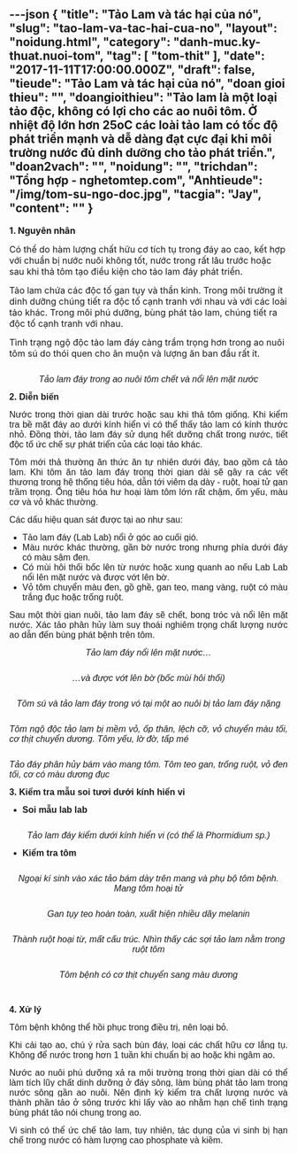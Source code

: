 ---json
{
    "title": "Tảo Lam và tác hại của nó",
    "slug": "tao-lam-va-tac-hai-cua-no",
    "layout": "noidung.html",
    "category": "danh-muc.ky-thuat.nuoi-tom",
    "tag": [
        "tom-thit"
    ],
    "date": "2017-11-11T17:00:00.000Z",
    "draft": false,
    "tieude": "Tảo Lam và tác hại của nó",
    "doan gioi thieu": "",
    "doangioithieu": "Tảo lam là một loại tảo độc, không có lợi cho các ao nuôi tôm. Ở nhiệt độ lớn hơn 25oC các loài tảo lam có tốc độ phát triển mạnh và dễ dàng đạt cực đại khi môi trường nước đủ dinh dưỡng cho tảo phát triển.",
    "doan2vach": "",
    "noidung": "",
    "trichdan": "Tổng hợp - nghetomtep.com",
    "Anhtieude": "/img/tom-su-ngo-doc.jpg",
    "tacgia": "Jay",
    "__content__": ""
}
---
<p><span style="font-size:16px"><strong>1. Nguy&ecirc;n nh&acirc;n</strong></span></p>

<p><span style="font-size:16px">C&oacute; thể do h&agrave;m lượng chất hữu cơ t&iacute;ch tụ trong đ&aacute;y ao cao, kết hợp với chuẩn bị nước nu&ocirc;i kh&ocirc;ng tốt, nước trong rất l&acirc;u trước hoặc sau khi thả t&ocirc;m tạo điều kiện cho tảo lam đ&aacute;y ph&aacute;t triển.</span></p>

<p><span style="font-size:16px">Tảo lam chứa c&aacute;c độc tố gan tụy v&agrave; thần kinh. Trong m&ocirc;i trường &iacute;t dinh dưỡng ch&uacute;ng tiết ra độc tố cạnh tranh với nhau v&agrave; với c&aacute;c lo&agrave;i tảo kh&aacute;c. Trong m&ocirc;i ph&uacute; dưỡng, b&ugrave;ng ph&aacute;t tảo lam, ch&uacute;ng tiết ra độc tố cạnh tranh với nhau.</span></p>

<p><span style="font-size:16px">T&igrave;nh trạng ngộ độc tảo lam đ&aacute;y c&agrave;ng trầm trọng hơn trong ao nu&ocirc;i t&ocirc;m s&uacute; do th&oacute;i quen cho ăn muộn v&agrave; lượng ăn ban đầu rất &iacute;t.</span></p>

<p style="text-align:justify"><span style="font-size:16px"><img alt="" src="/img/tao-day.jpg" /></span></p>

<p style="text-align:center"><span style="font-size:16px"><span style="background-color:white"><em><span style="font-family:&quot;Arial&quot;,&quot;sans-serif&quot;">Tảo lam đ&aacute;y trong ao nu&ocirc;i t&ocirc;m chết v&agrave; nổi l&ecirc;n mặt nước</span></em></span></span></p>

<p style="text-align:justify"><span style="font-size:16px"><span style="background-color:white"><strong><span style="font-family:&quot;Arial&quot;,&quot;sans-serif&quot;">2. Diễn biến</span></strong></span></span></p>

<p style="text-align:justify"><span style="font-size:16px"><span style="background-color:white"><span style="font-family:&quot;Arial&quot;,&quot;sans-serif&quot;">Nước trong thời gian d&agrave;i trước hoặc sau khi thả t&ocirc;m giống. Khi kiểm tra bề mặt đ&aacute;y ao dưới k&iacute;nh hiển vi c&oacute; thể thấy tảo lam c&oacute; k&iacute;nh thước nhỏ. Đồng thời, tảo lam đ&aacute;y sử dụng hết dưỡng chất trong nước, tiết độc tố ức chế sự ph&aacute;t triển của c&aacute;c loại tảo kh&aacute;c.</span></span></span></p>

<p style="text-align:justify"><span style="font-size:16px"><span style="background-color:white"><span style="font-family:&quot;Arial&quot;,&quot;sans-serif&quot;">T&ocirc;m mới thả thường ăn thức ăn tự nhi&ecirc;n dưới đ&aacute;y, bao gồm cả tảo lam. Khi t&ocirc;m ăn tảo lam đ&aacute;y trong thời gian d&agrave;i sẽ g&acirc;y ra c&aacute;c vết thương trong hệ thống ti&ecirc;u h&oacute;a, dẫn tới vi&ecirc;m dạ d&agrave;y - ruột, hoại tử gan trầm trọng. Ống ti&ecirc;u h&oacute;a hư hoại l&agrave;m t&ocirc;m lớn rất chậm, ốm yếu, m&agrave;u cơ v&agrave; vỏ kh&aacute;c thường.</span></span></span></p>

<p style="text-align:justify"><span style="font-size:16px"><span style="background-color:white"><span style="font-family:&quot;Arial&quot;,&quot;sans-serif&quot;">C&aacute;c dấu hiệu quan s&aacute;t được tại ao như sau:</span></span></span></p>

<ul>
	<li style="text-align:justify"><span style="font-size:16px"><span style="background-color:white"><span style="font-family:&quot;Arial&quot;,&quot;sans-serif&quot;">Tảo lam đ&aacute;y (Lab Lab) nổi ở g&oacute;c ao cuối gi&oacute;.</span></span></span></li>
	<li style="text-align:justify"><span style="font-size:16px"><span style="background-color:white"><span style="font-family:&quot;Arial&quot;,&quot;sans-serif&quot;">M&agrave;u nước kh&aacute;c thường, gần bờ nước trong nhưng ph&iacute;a dưới đ&aacute;y c&oacute; m&agrave;u sậm đen.</span></span></span></li>
	<li style="text-align:justify"><span style="font-size:16px"><span style="background-color:white"><span style="font-family:&quot;Arial&quot;,&quot;sans-serif&quot;">C&oacute; m&ugrave;i h&ocirc;i thối bốc l&ecirc;n từ nước hoặc xung quanh ao nếu Lab Lab nổi l&ecirc;n mặt nước v&agrave; được vớt l&ecirc;n bờ.</span></span></span></li>
	<li style="text-align:justify"><span style="font-size:16px"><span style="background-color:white"><span style="font-family:&quot;Arial&quot;,&quot;sans-serif&quot;">Vỏ t&ocirc;m chuyển m&agrave;u đen, gồ ghề, gan teo, mang v&agrave;ng, ruột c&oacute; m&agrave;u trắng đục hoặc trống ruột.</span></span></span></li>
</ul>

<p style="text-align:justify"><span style="font-size:16px"><span style="background-color:white"><span style="font-family:&quot;Arial&quot;,&quot;sans-serif&quot;">Sau một thời gian nu&ocirc;i, tảo lam đ&aacute;y sẽ chết, bong tr&oacute;c v&agrave; nổi l&ecirc;n mặt nước. X&aacute;c tảo ph&acirc;n hủy l&agrave;m suy tho&aacute;i nghi&ecirc;m trọng chất lượng nước ao dẫn đến b&ugrave;ng ph&aacute;t bệnh tr&ecirc;n t&ocirc;m.</span></span></span></p>

<p style="text-align:center"><span style="font-size:16px"><span style="background-color:white"><img alt="" src="/img/tao-lam-day-ao.jpg" /><br />
<em><span style="font-family:&quot;Arial&quot;,&quot;sans-serif&quot;"><em><span style="font-family:&quot;Arial&quot;,&quot;sans-serif&quot;">Tảo lam đ&aacute;y nổi l&ecirc;n mặt nước&hellip;</span></em></span></em></span></span></p>

<p style="text-align:center"><img alt="" src="/img/tao-day-vot-len-bo.jpg" /></p>

<p style="text-align:center"><span style="font-size:16px"><span style="background-color:white"><em><span style="font-family:&quot;Arial&quot;,&quot;sans-serif&quot;">&hellip;v&agrave; được vớt l&ecirc;n bờ (bốc m&ugrave;i h&ocirc;i thối)</span></em></span></span></p>

<p style="text-align:center"><img alt="" src="/img/tao-lam-trong-vo.jpg" /></p>

<p style="text-align:center"><span style="font-size:16px"><span style="background-color:white"><em><span style="font-family:&quot;Arial&quot;,&quot;sans-serif&quot;">T&ocirc;m s&uacute; v&agrave; tảo lam đ&aacute;y trong v&oacute; tại một ao nu&ocirc;i bị tảo lam đ&aacute;y nặng</span></em></span></span></p>

<p style="text-align:center"><img alt="" src="/img/tao-lam-ao-tom.jpg" /></p>

<p style="text-align:justify"><span style="font-size:16px"><span style="background-color:white"><em><span style="font-family:&quot;Arial&quot;,&quot;sans-serif&quot;">T&ocirc;m ngộ độc tảo lam bị mềm vỏ, ốp th&acirc;n, lệch cỡ, vỏ chuyển m&agrave;u tối, cơ thịt chuyển dương. T&ocirc;m yếu, lờ đờ, tấp m&eacute;</span></em></span></span></p>

<p style="text-align:justify"><img alt="" src="/img/tom-su-ngo-doc.jpg" /></p>

<p style="text-align:justify"><span style="font-size:16px"><span style="background-color:white"><em><span style="font-family:&quot;Arial&quot;,&quot;sans-serif&quot;">Tảo đ&aacute;y ph&acirc;n hủy b&aacute;m v&agrave;o mang t&ocirc;m. T&ocirc;m teo gan, trống ruột, vỏ đen tối, cơ c&oacute; m&agrave;u dương đục</span></em></span></span></p>

<p style="text-align:justify"><span style="font-size:16px"><span style="background-color:white"><strong><span style="font-family:&quot;Arial&quot;,&quot;sans-serif&quot;">3. Kiểm tra mẫu soi tươi dưới k&iacute;nh hiển vi</span></strong></span></span></p>

<ul>
	<li style="text-align:justify"><span style="font-size:16px"><span style="background-color:white"><strong><span style="font-family:&quot;Arial&quot;,&quot;sans-serif&quot;">Soi mẫu lab lab</span></strong></span></span></li>
</ul>

<p style="text-align:center"><img alt="" src="/img/Tao-day-KHV.jpg" /></p>

<p style="text-align:center"><span style="font-size:16px"><span style="background-color:white"><em><span style="font-family:&quot;Arial&quot;,&quot;sans-serif&quot;">Tảo lam đ&aacute;y kiểm dưới k&iacute;nh hiển vi (c&oacute; thể l&agrave; Phormidium sp.)</span></em></span></span></p>

<ul>
	<li><span style="font-size:16px"><span style="background-color:white"><strong><span style="font-family:&quot;Arial&quot;,&quot;sans-serif&quot;">Kiểm tra t&ocirc;m</span></strong></span></span></li>
</ul>

<p style="text-align:center"><img alt="" src="/img/Mang-phu-bo.jpg" /></p>

<p style="text-align:center"><span style="font-size:16px"><span style="background-color:white"><em><span style="font-family:&quot;Arial&quot;,&quot;sans-serif&quot;">Ngoại k&iacute; sinh v&agrave;o x&aacute;c tảo b&aacute;m d&agrave;y tr&ecirc;n mang v&agrave; phụ bộ t&ocirc;m bệnh. Mang t&ocirc;m hoại tử</span></em></span></span></p>

<p style="text-align:justify"><img alt="" src="/img/Gan.jpg" /></p>

<p style="text-align:center"><span style="font-size:16px"><span style="background-color:white"><em><span style="font-family:&quot;Arial&quot;,&quot;sans-serif&quot;">Gan tụy teo ho&agrave;n to&agrave;n, xuất hiện nhiều d&atilde;y melanin</span></em></span></span></p>

<p style="text-align:center"><img alt="" src="/img/ruot.jpg" /></p>

<p style="text-align:center"><span style="font-size:16px"><span style="background-color:white"><em><span style="font-family:&quot;Arial&quot;,&quot;sans-serif&quot;">Th&agrave;nh ruột hoại từ, mất cấu tr&uacute;c. Nh&igrave;n thấy c&aacute;c sợi tảo lam nằm trong ruột t&ocirc;m</span></em></span></span></p>

<p style="text-align:center"><img alt="" src="/img/Co.jpg" /></p>

<p style="text-align:center"><span style="font-size:16px"><span style="background-color:white"><em><span style="font-family:&quot;Arial&quot;,&quot;sans-serif&quot;">T&ocirc;m bệnh c&oacute; cơ thịt chuyển sang m&agrave;u dương</span></em></span></span></p>

<p style="text-align:justify">&nbsp;</p>

<p style="text-align:justify"><span style="font-size:16px"><span style="background-color:white"><strong><span style="font-family:&quot;Arial&quot;,&quot;sans-serif&quot;">4. Xử l&yacute;</span></strong></span></span></p>

<p style="text-align:justify"><span style="font-size:16px"><span style="background-color:white"><span style="font-family:&quot;Arial&quot;,&quot;sans-serif&quot;">T&ocirc;m bệnh kh&ocirc;ng thể hồi phục trong điều trị, n&ecirc;n loại bỏ.</span></span></span></p>

<p style="text-align:justify"><span style="font-size:16px"><span style="background-color:white"><span style="font-family:&quot;Arial&quot;,&quot;sans-serif&quot;">Khi cải tạo ao, ch&uacute; &yacute; rửa sạch b&ugrave;n đ&aacute;y, loại c&aacute;c chất hữu cơ lắng tụ. Kh&ocirc;ng để nước trong hơn 1 tuần khi chuẩn bị ao hoặc khi ng&acirc;m ao. </span></span></span></p>

<p style="text-align:justify"><span style="font-size:16px"><span style="background-color:white"><span style="font-family:&quot;Arial&quot;,&quot;sans-serif&quot;">Nước ao nu&ocirc;i ph&uacute; dưỡng xả ra m&ocirc;i trường trong thời gian d&agrave;i c&oacute; thể l&agrave;m t&iacute;ch lũy chất dinh dưỡng ở đ&aacute;y s&ocirc;ng, l&agrave;m b&ugrave;ng ph&aacute;t tảo lam trong nước s&ocirc;ng gần ao nu&ocirc;i. N&ecirc;n định kỳ kiểm tra chất lượng nước v&agrave; th&agrave;nh phần tảo ở s&ocirc;ng trước khi lấy v&agrave;o ao nhằm hạn chế t&igrave;nh trạng b&ugrave;ng ph&aacute;t tảo n&oacute;i chung trong ao.</span></span></span></p>

<p style="text-align:justify"><span style="font-size:16px"><span style="background-color:white"><span style="font-family:&quot;Arial&quot;,&quot;sans-serif&quot;">Vi sinh c&oacute; thể ức chế tảo lam, tuy nhi&ecirc;n, t&aacute;c dụng của vi sinh bị hạn chế trong nước c&oacute; h&agrave;m lượng cao phosphate v&agrave; kiềm.</span></span></span></p>

